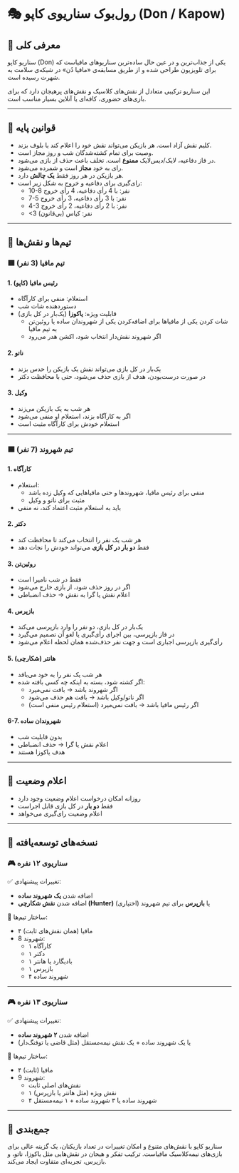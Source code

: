 # 🎭 رول‌بوک سناریوی کاپو (Don / Kapow)

## 🔰 معرفی کلی
سناریو کاپو (Don) یکی از جذاب‌ترین و در عین حال ساده‌ترین سناریوهای مافیاست که برای تلویزیون طراحی شده و از طریق مسابقه‌ی «مافیا دُن» در شبکه‌ی سلامت به شهرت رسیده است.

این سناریو ترکیبی متعادل از نقش‌های کلاسیک و نقش‌های پرهیجان دارد که برای بازی‌های حضوری، کافه‌ای یا آنلاین بسیار مناسب است.

---

## 📌 قوانین پایه

- کلیم نقش آزاد است. هر بازیکن می‌تواند نقش خود را اعلام کند یا بلوف بزند.
- وصیت برای تمام کشته‌شدگان شب و روز مجاز است.
- در فاز دفاعیه، لایک/دیس‌لایک **ممنوع** است. تخلف باعث حذف از بازی می‌شود.
- رای به خود **مجاز** است و شمرده می‌شود.
- هر بازیکن در هر روز فقط **یک چالش** دارد.
- رای‌گیری برای دفاعیه و خروج به شکل زیر است:
  - 10-8 نفر: با 4 رأی دفاعیه، 4 رأی خروج
  - 7-5 نفر: با 3 رأی دفاعیه، 3 رأی خروج
  - 4-3 نفر: با 2 رأی دفاعیه، 2 رأی خروج
  - <3 نفر: کیاس (بی‌قانون)

---

## 🧠 تیم‌ها و نقش‌ها

### 🟥 تیم مافیا (3 نفر)

#### 1. رئیس مافیا (کاپو)
- استعلام: منفی برای کارآگاه
- دستوردهنده شات شب
- قابلیت ویژه: **یاکوزا** (یک‌بار در کل بازی)
  - شات کردن یکی از مافیاها برای اضافه‌کردن یکی از شهروندان ساده یا روئین‌تن به تیم مافیا
  - اگر شهروند نقش‌دار انتخاب شود، اکشن هدر می‌رود

#### 2. ناتو
- یک‌بار در کل بازی می‌تواند نقش یک بازیکن را حدس بزند
- در صورت درست‌بودن، هدف از بازی حذف می‌شود، حتی با محافظت دکتر

#### 3. وکیل
- هر شب به یک بازیکن می‌زند
- اگر به کارآگاه بزند، استعلام او منفی می‌شود
- استعلام خودش برای کارآگاه مثبت است

---

### 🟦 تیم شهروند (7 نفر)

#### 1. کارآگاه
- استعلام:
  - منفی برای رئیس مافیا، شهروندها و حتی مافیاهایی که وکیل زده باشد
  - مثبت برای ناتو و وکیل
- باید به استعلام مثبت اعتماد کند، نه منفی

#### 2. دکتر
- هر شب یک نفر را انتخاب می‌کند تا محافظت کند
- فقط **دو بار در کل بازی** می‌تواند خودش را نجات دهد

#### 3. روئین‌تن
- فقط در شب نامیرا است
- اگر در روز حذف شود، از بازی خارج می‌شود
- اعلام نقش یا گرا به نقش → حذف انضباطی

#### 4. بازپرس
- یک‌بار در کل بازی، دو نفر را وارد بازپرسی می‌کند
- در فاز بازپرسی، بین اجرای رأی‌گیری یا لغو آن تصمیم می‌گیرد
- رأی‌گیری بازپرسی اجباری است و جهت نفر حذف‌شده همان لحظه اعلام می‌شود

#### 5. هانتر (شکارچی)
- هر شب یک نفر را به خود می‌بافد
- اگر کشته شود، بسته به اینکه چه کسی بافته شده:
  - اگر شهروند باشد → بافت نمی‌میرد
  - اگر ناتو/وکیل باشد → بافت هم حذف می‌شود
  - اگر رئیس مافیا باشد → بافت نمی‌میرد (استعلام رئیس منفی است)

#### 6-7. شهروندان ساده
- بدون قابلیت شب
- اعلام نقش یا گرا → حذف انضباطی
- هدف یاکوزا هستند

---

## 🔄 اعلام وضعیت

- روزانه امکان درخواست اعلام وضعیت وجود دارد
- فقط **دو بار** در کل بازی قابل اجراست
- اعلام وضعیت رای‌گیری می‌خواهد

---

## 🔢 نسخه‌های توسعه‌یافته

### 🎮 سناریوی ۱۲ نفره

✅ تغییرات پیشنهادی:
- اضافه شدن **یک شهروند ساده**
- اضافه شدن **نقش شکارچی (Hunter)** یا **بازپرس** برای تیم شهروند (اختیاری)

🔸 ساختار تیم‌ها:
- ۴ مافیا (همان نقش‌های ثابت)
- 8 شهروند:
  - ۱ کارآگاه
  - ۱ دکتر
  - ۱ بادیگارد یا هانتر
  - ۱ بازپرس
  - ۴ شهروند ساده

---

### 🎮 سناریوی ۱۳ نفره

✅ تغییرات پیشنهادی:
- اضافه شدن **۲ شهروند ساده**
- یا یک شهروند ساده + یک نقش نیمه‌مستقل (مثل قاضی یا توفنگ‌دار)

🔸 ساختار تیم‌ها:
- ۴ مافیا (ثابت)
- 9 شهروند:
  - نقش‌های اصلی ثابت
  - ۱ نقش ویژه (مثل هانتر یا بازپرس)
  - ۴ شهروند ساده یا ۳ شهروند ساده + ۱ نیمه‌مستقل

---

## 🏁 جمع‌بندی

سناریو کاپو با نقش‌های متنوع و امکان تغییرات در تعداد بازیکنان، یک گزینه عالی برای بازی‌های نیمه‌کلاسیک مافیاست. ترکیب تفکر و هیجان در نقش‌هایی مثل یاکوزا، ناتو، و بازپرس، تجربه‌ای متفاوت ایجاد می‌کند.